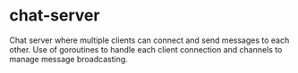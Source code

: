 # chat-server
Chat server where multiple clients can connect and send messages to each other. Use of goroutines to handle each client connection and channels to manage message broadcasting.
